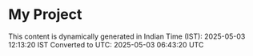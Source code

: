 # My Project

This content is dynamically generated in Indian Time (IST): 2025-05-03 12:13:20 IST
Converted to UTC: 2025-05-03 06:43:20 UTC
